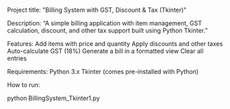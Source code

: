 Project title: "Billing System with GST, Discount & Tax (Tkinter)"

Description: “A simple billing application with item management, GST calculation, discount, and other tax support built using Python Tkinter.”

Features:
  Add items with price and quantity
  Apply discounts and other taxes
  Auto-calculate GST (18%)
  Generate a bill in a formatted view
  Clear all entries

Requirements:
  Python 3.x 
  Tkinter (comes pre-installed with Python)

How to run:

  python BillingSystem_Tkinter1.py
